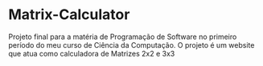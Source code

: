 # Matrix-Calculator

Projeto final para a matéria de Programação de Software no primeiro período do meu curso de Ciência da Computação. O projeto é um website que atua como calculadora de Matrizes 2x2 e 3x3
